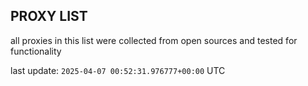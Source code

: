 ## PROXY LIST

all proxies in this list were collected from open sources and tested for functionality

last update: `2025-04-07 00:52:31.976777+00:00` UTC
